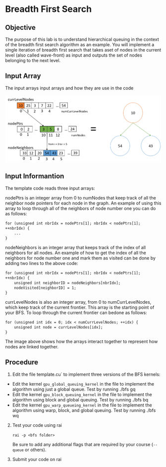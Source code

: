 # Breadth First Search

## Objective 
The purpose of this lab is to understand hierarchical queuing in the context of the breadth first search algorithm as an example. You will implement a single iteration of breadth first search that takes aset of nodes in the current level (also called wave-front) as input and outputs the set of nodes belonging to the next level.

## Input Array
The input arrays input arrays and how they are use in the code

![image](assets/bfs.png "thumbnail")

## Input Informantion

The template code reads three input arrays:
 
nodePtrs is an integer array from 0 to numNodes that keep track of all the neighbor node pointers for each node in the graph. An example of using this array to loop through all of the neighbors of node number one you can do as follows:

    for (unsigned int nbrIdx = nodePtrs[1]; nbrIdx < nodePtrs[1]; ++nbrIdx) {
        ...
    }


nodeNeighbors is an integer array that keeps track of the index of all neighbors for all nodes. An example of how to get the index of all the neighbors for node number one and mark them as visited can be done by adding two lines to the above code:

    for (unsigned int nbrIdx = nodePtrs[1]; nbrIdx < nodePtrs[1]; ++nbrIdx) {
        unsigned int neighborID = nodeNeighbors[nbrIdx];
        nodeVisited[neighborID] = 1;
    }

currLevelNodes is also an integer array, from  0  to numCurrLevelNodes, which keep track of the current frontier.  This array is the starting point of your BFS. To loop through the current frontier can bedone as follows:

    for (unsigned int idx = 0; idx < numCurrLevelNodes; ++idx) {
        unsigned int node = currLevelNodes[idx];
    }

The image above shows how the arrays interact together to represent how nodes are linked together.

## Procedure 
1. Edit the file template.cu` to implement three versions of the BFS kernels: 

* Edit the kernel `gpu_global_queuing_kernel` in the file to implement the algorithm using just a global queue. Test by running ./bfs gq
* Edit the kernel `gpu_block_queuing_kernel` in the file to implement the algorithm using block and global queuing. Test by running ./bfs bq
* Edit the kernel `gpu_warp_queueing_kernel` in the file to implement the algorithm using warp, block, and global queuing. Test by running ./bfs wq

2. Test your code using rai

    `rai -p <bfs folder>`

    Be sure to add any additional flags that are required by your course (`--queue` or others).

3. Submit your code on rai
